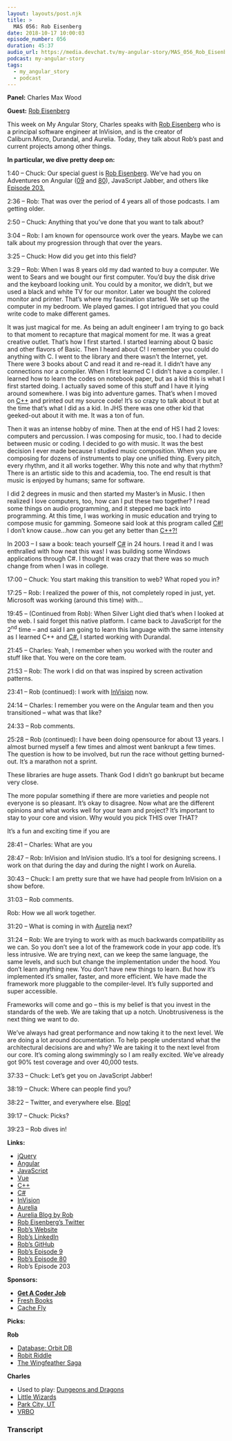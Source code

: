 ```yaml
---
layout: layouts/post.njk
title: >
  MAS 056: Rob Eisenberg
date: 2018-10-17 10:00:03
episode_number: 056
duration: 45:37
audio_url: https://media.devchat.tv/my-angular-story/MAS_056_Rob_Eisenberg.mp3
podcast: my-angular-story
tags:
  - my_angular_story
  - podcast
---
```


**Panel:** Charles Max Wood

**Guest:** [Rob Eisenberg](https://twitter.com/eisenbergeffect?lang=en)

This week on My Angular Story, Charles speaks with [Rob Eisenberg](https://twitter.com/eisenbergeffect?lang=en) who is a principal software engineer at InVision, and is the creator of Caliburn.Micro, Durandal, and Aurelia. Today, they talk about Rob’s past and current projects among other things.

**In particular, we dive pretty deep on:**

1:40 – Chuck: Our special guest is [Rob Eisenberg](https://twitter.com/EisenbergEffect?lang=en). We’ve had you on Adventures on Angular ([09](https://devchat.tv/adv-in-angular/009-aia-ng-2-0-with-rob-eisenberg/) and [80](https://devchat.tv/adv-in-angular/080-aia-aurelia-with-rob-eisenberg/)), JavaScript Jabber, and others like [Episode 203.](https://devchat.tv/js-jabber/203-jsj-aurelia-with-rob-eisenberg/)

2:36 – Rob: That was over the period of 4 years all of those podcasts. I am getting older.

2:50 – Chuck: Anything that you’ve done that you want to talk about?

3:04 – Rob: I am known for opensource work over the years. Maybe we can talk about my progression through that over the years.

3:25 – Chuck: How did you get into this field?

3:29 – Rob: When I was 8 years old my dad wanted to buy a computer. We went to Sears and we bought our first computer. You’d buy the disk drive and the keyboard looking unit. You could by a monitor, we didn’t, but we used a black and white TV for our monitor. Later we bought the colored monitor and printer. That’s where my fascination started. We set up the computer in my bedroom. We played games. I got intrigued that you could write code to make different games.

It was just magical for me. As being an adult engineer I am trying to go back to that moment to recapture that magical moment for me. It was a great creative outlet. That’s how I first started. I started learning about Q basic and other flavors of Basic. Then I heard about C! I remember you could do anything with C. I went to the library and there wasn’t the Internet, yet. There were 3 books about C and read it and re-read it. I didn’t have any connections nor a compiler. When I first learned C I didn’t have a compiler. I learned how to learn the codes on notebook paper, but as a kid this is what I first started doing. I actually saved some of this stuff and I have it lying around somewhere. I was big into adventure games. That’s when I moved on [C++](http://www.cplusplus.com) and printed out my source code! It’s so crazy to talk about it but at the time that’s what I did as a kid. In JHS there was one other kid that geeked-out about it with me. It was a ton of fun.

Then it was an intense hobby of mine. Then at the end of HS I had 2 loves: computers and percussion. I was composing for music, too. I had to decide between music or coding. I decided to go with music. It was the best decision I ever made because I studied music composition. When you are composing for dozens of instruments to play one unified thing. Every pitch, every rhythm, and it all works together. Why this note and why that rhythm? There is an artistic side to this and academia, too. The end result is that music is enjoyed by humans; same for software.

I did 2 degrees in music and then started my Master’s in Music. I then realized I love computers, too, how can I put these two together? I read some things on audio programming, and it stepped me back into programming. At this time, I was working in music education and trying to compose music for gamming. Someone said look at this program called [C#!](https://www.tutorialspoint.com/csharp/) I don’t know cause...how can you get any better than [C++?!](http://www.cplusplus.com)

In 2003 – I saw a book: teach yourself [C#](https://www.tutorialspoint.com/csharp/) in 24 hours. I read it and I was enthralled with how neat this was! I was building some Windows applications through C#. I thought it was crazy that there was so much change from when I was in college.

17:00 – Chuck: You start making this transition to web? What roped you in?

17:25 – Rob: I realized the power of this, not completely roped in just, yet. Microsoft was working (around this time) with...

19:45 – (Continued from Rob): When Silver Light died that’s when I looked at the web. I said forget this native platform. I came back to JavaScript for the 2<sup>nd</sup> time – and said I am going to learn this language with the same intensity as I learned C++ and [C#.](https://www.tutorialspoint.com/csharp/) I started working with Durandal.

21:45 – Charles: Yeah, I remember when you worked with the router and stuff like that. You were on the core team.

21:53 – Rob: The work I did on that was inspired by screen activation patterns.

23:41 – Rob (continued): I work with [InVision](https://www.invisionapp.com) now.

24:14 – Charles: I remember you were on the Angular team and then you transitioned – what was that like?

24:33 – Rob comments.

25:28 – Rob (continued): I have been doing opensource for about 13 years. I almost burned myself a few times and almost went bankrupt a few times. The question is how to be involved, but run the race without getting burned-out. It’s a marathon not a sprint.

These libraries are huge assets. Thank God I didn’t go bankrupt but became very close.

The more popular something if there are more varieties and people not everyone is so pleasant. It’s okay to disagree. Now what are the different opinions and what works well for your team and project? It’s important to stay to your core and vision. Why would you pick THIS over THAT?

It’s a fun and exciting time if you are

28:41 – Charles: What are you

28:47 – Rob: InVision and InVision studio. It’s a tool for designing screens. I work on that during the day and during the night I work on Aurelia.

30:43 – Chuck: I am pretty sure that we have had people from InVision on a show before.

31:03 – Rob comments.

Rob: How we all work together.

31:20 – What is coming in with [Aurelia](https://twitter.com/AureliaEffect) next?

31:24 – Rob: We are trying to work with as much backwards compatibility as we can. So you don’t see a lot of the framework code in your app code. It’s less intrusive. We are trying next, can we keep the same language, the same levels, and such but change the implementation under the hood. You don’t learn anything new. You don’t have new things to learn. But how it’s implemented it’s smaller, faster, and more efficient. We have made the framework more pluggable to the compiler-level. It’s fully supported and super accessible.

Frameworks will come and go – this is my belief is that you invest in the standards of the web. We are taking that up a notch. Unobtrusiveness is the next thing we want to do.&nbsp;

We’ve always had great performance and now taking it to the next level. We are doing a lot around documentation. To help people understand what the architectural decisions are and why? We are taking it to the next level from our core. It’s coming along swimmingly so I am really excited. We’ve already got 90% test coverage and over 40,000 tests.

37:33 – Chuck: Let’s get you on JavaScript Jabber!

38:19 – Chuck: Where can people find you?

38:22 – Twitter, and everywhere else. [Blog!](https://aurelia.io/blog/)

39:17 – Chuck: Picks?

39:23 – Rob dives in!

**Links:**

- [jQuery](https://jquery.com)
- [Angular](https://angular.io)
- [JavaScript](https://www.google.com/search?client=safari&rls=en&q=javascript&ie=UTF-8&oe=UTF-8)
- [Vue](https://vuejs.org)
- [C++](http://www.cplusplus.com)
- [C#](https://www.tutorialspoint.com/csharp/)
- [InVision](https://www.invisionapp.com)
- [Aurelia](https://twitter.com/AureliaEffect)
- [Aurelia Blog by Rob](https://aurelia.io/blog/)
- [Rob Eisenberg’s Twitter](https://twitter.com/eisenbergeffect?lang=en)
- [Rob’s Website](http://robeisenberg.com)
- [Rob’s LinkedIn](https://www.linkedin.com/in/robeisenberg)
- [Rob’s GitHub](https://github.com/EisenbergEffect)
- [Rob’s Episode 9](https://devchat.tv/adv-in-angular/009-aia-ng-2-0-with-rob-eisenberg/)
- [Rob’s Episode 80](https://devchat.tv/adv-in-angular/080-aia-aurelia-with-rob-eisenberg/)
- Rob’s Episode 203

**Sponsors:**

- [**Get A Coder Job**](https://devchat.tv/get-a-coder-job/)
- [Fresh Books](https://www.freshbooks.com)
- [Cache Fly](https://www.cachefly.com)

**Picks:**

**Rob**

- [Database: Orbit DB](https://github.com/orbitdb/orbit-db)
- [Robit Riddle](https://boardgamegeek.com/boardgame/203215/robit-riddle-storybook-adventures)
- [The Wingfeather Saga](http://wingfeathersaga.com)

**Charles**

- Used to play: [Dungeons and Dragons](http://dnd.wizards.com)
- [Little Wizards](https://www.crafty-games.com/shop/little-wizards/)
- [Park City, UT](https://www.parkcity.org)
- [VRBO](https://www.vrbo.com/?k_clickid=EAIaIQobChMIgarx5M6L3gIVh7rACh3XtAdsEAAYAiAAEgKcHfD_BwE&ds_kids=p26840931628&ds_kid=43700026840931628&ksprof_id=700000001561967&ksdevice=c&ktarget=kwd-304548565435&kloct=&klocf=9027224&gclid=EAIaIQobChMIgarx5M6L3gIVh7rACh3XtAdsEAAYAiAAEgKcHfD_BwE&gclsrc=aw.ds)

### Transcript
